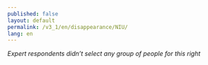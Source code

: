```yaml
---
published: false
layout: default
permalink: /v3_1/en/disappearance/NIU/
lang: en
---
```

_Expert respondents didn’t select any group of people for this right_